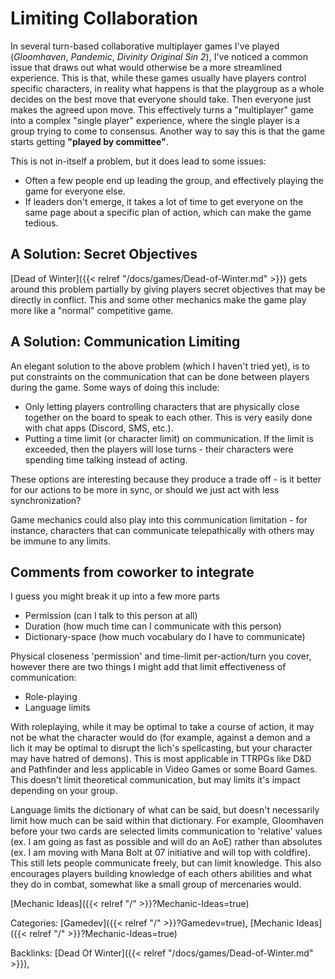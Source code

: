 # Limiting Collaboration

In several turn-based collaborative multiplayer games I've played
(_Gloomhaven_, _Pandemic_, _Divinity Original Sin 2_), I've noticed a common
issue that draws out what would otherwise be a more streamlined experience.
This is that, while these games usually have players control specific
characters, in reality what happens is that the playgroup as a whole decides on
the best move that everyone should take. Then everyone just makes the agreed
upon move. This effectively turns a "multiplayer" game into a complex "single
player" experience, where the single player is a group trying to come to
consensus. Another way to say this is that the game starts getting **"played by
committee"**.

This is not in-itself a problem, but it does lead to some issues:

 - Often a few people end up leading the group, and effectively playing the
   game for everyone else.
 - If leaders don't emerge, it takes a lot of time to get everyone on the same
   page about a specific plan of action, which can make the game tedious.

## A Solution: Secret Objectives

[Dead of Winter]({{< relref "/docs/games/Dead-of-Winter.md" >}}) gets
around this problem partially by giving players secret objectives that may be
directly in conflict. This and some other mechanics make the game play more
like a "normal" competitive game.

## A Solution: Communication Limiting

An elegant solution to the above problem (which I haven't tried yet), is to put
constraints on the communication that can be done between players during the
game.  Some ways of doing this include:

 - Only letting players controlling characters that are physically close
   together on the board to speak to each other. This is very easily done with
   chat apps (Discord, SMS, etc.).
 - Putting a time limit (or character limit) on communication. If the limit is
   exceeded, then the players will lose turns - their characters were spending
   time talking instead of acting.

These options are interesting because they produce a trade off - is it better
for our actions to be more in sync, or should we just act with less
synchronization?

Game mechanics could also play into this communication limitation - for
instance, characters that can communicate telepathically with others may be
immune to any limits.


## Comments from coworker to integrate

I guess you might break it up into a few more parts
* Permission (can I talk to this person at all)
* Duration (how much time can I communicate with this person)
* Dictionary-space (how much vocabulary do I have to communicate)

Physical closeness 'permission' and time-limit per-action/turn you cover,
however there are two things I might add that limit effectiveness of
communication:
* Role-playing
* Language limits

With roleplaying, while it may be optimal to take a course of action, it may
not be what the character would do (for example, against a demon and a lich it
may be optimal to disrupt the lich's spellcasting, but your character may have
hatred of demons).  This is most applicable in TTRPGs like D&D and Pathfinder
and less applicable in Video Games or some Board Games.   This doesn't limit
theoretical communication, but may limits it's impact depending on your group.

Language limits the dictionary of what can be said, but doesn't necessarily
limit how much can be said within that dictionary.  For example, Gloomhaven
before your two cards are selected limits communication to 'relative' values
(ex. I am going as fast as possible and will do an AoE) rather than absolutes
(ex. I am moving with Mana Bolt at 07 initiative and will top with coldfire).
This still lets people communicate freely, but can limit knowledge.  This also
encourages players building knowledge of each others abilities and what they do
in combat, somewhat like a small group of mercenaries would.









[Mechanic Ideas]({{< relref "/" >}}?Mechanic-Ideas=true)


Categories: [Gamedev]({{< relref "/" >}}?Gamedev=true),
[Mechanic Ideas]({{< relref "/" >}}?Mechanic-Ideas=true)

Backlinks: [Dead Of Winter]({{< relref "/docs/games/Dead-of-Winter.md" >}}), 
